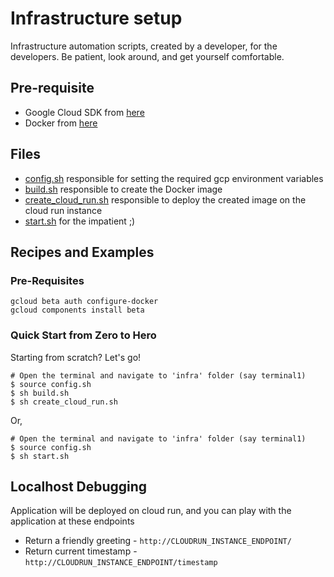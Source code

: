 # Infrastructure setup

Infrastructure automation scripts, created by a developer, for the developers. Be patient, look around, and get yourself
comfortable.

## Pre-requisite

* Google Cloud SDK from [here](https://cloud.google.com/sdk/docs/install)
* Docker from [here](https://docs.docker.com/engine/install/)

## Files

* [config.sh](config.sh) responsible for setting the required gcp environment variables
* [build.sh](build.sh) responsible to create the Docker image
* [create_cloud_run.sh](create_cloud_run.sh) responsible to deploy the created image on the cloud run instance
* [start.sh](start.sh) for the impatient ;)

## Recipes and Examples

### Pre-Requisites

```shell
gcloud beta auth configure-docker
gcloud components install beta
```

### Quick Start from Zero to Hero

Starting from scratch? Let's go!

```shell
# Open the terminal and navigate to 'infra' folder (say terminal1)
$ source config.sh
$ sh build.sh
$ sh create_cloud_run.sh
```

Or,

```shell
# Open the terminal and navigate to 'infra' folder (say terminal1)
$ source config.sh
$ sh start.sh
```

## Localhost Debugging

Application will be deployed on cloud run, and you can play with the application at these endpoints

- Return a friendly greeting - `http://CLOUDRUN_INSTANCE_ENDPOINT/`
- Return current timestamp - `http://CLOUDRUN_INSTANCE_ENDPOINT/timestamp`